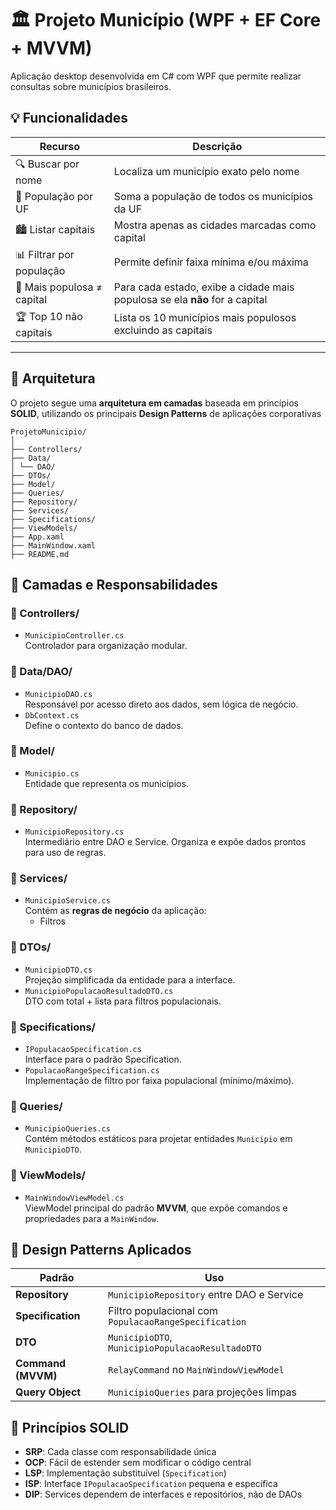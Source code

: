 # 🏛️ Projeto Município (WPF + EF Core + MVVM)

Aplicação desktop desenvolvida em C# com WPF que permite realizar consultas sobre municípios brasileiros.




## 💡 Funcionalidades

| Recurso | Descrição |
|--------|-----------|
| 🔍 Buscar por nome | Localiza um município exato pelo nome |
| 🧮 População por UF | Soma a população de todos os municípios da UF |
| 🏙️ Listar capitais | Mostra apenas as cidades marcadas como capital |
| 📊 Filtrar por população | Permite definir faixa mínima e/ou máxima |
| 🥇 Mais populosa ≠ capital | Para cada estado, exibe a cidade mais populosa se ela **não** for a capital |
| 🏆 Top 10 não capitais | Lista os 10 municípios mais populosos excluindo as capitais |

---


## 📐 Arquitetura

O projeto segue uma **arquitetura em camadas** baseada em princípios **SOLID**, utilizando os principais **Design Patterns** de aplicações corporativas

```
ProjetoMunicipio/
│
├── Controllers/
├── Data/
│ └── DAO/
├── DTOs/
├── Model/
├── Queries/
├── Repository/
├── Services/
├── Specifications/
├── ViewModels/
├── App.xaml
├── MainWindow.xaml
├── README.md
```

## 🧱 Camadas e Responsabilidades

### 📁 Controllers/
- `MunicipioController.cs`  
  Controlador para organização modular.

### 📁 Data/DAO/
- `MunicipioDAO.cs`  
  Responsável por acesso direto aos dados, sem lógica de negócio.
- `DbContext.cs`  
  Define o contexto do banco de dados.

### 📁 Model/
- `Municipio.cs`  
  Entidade que representa os municípios.

### 📁 Repository/
- `MunicipioRepository.cs`  
  Intermediário entre DAO e Service. Organiza e expõe dados prontos para uso de regras.

### 📁 Services/
- `MunicipioService.cs`  
  Contém as **regras de negócio** da aplicação:
  - Filtros

### 📁 DTOs/
- `MunicipioDTO.cs`  
  Projeção simplificada da entidade para a interface.
- `MunicipioPopulacaoResultadoDTO.cs`  
  DTO com total + lista para filtros populacionais.

### 📁 Specifications/
- `IPopulacaoSpecification.cs`  
  Interface para o padrão Specification.
- `PopulacaoRangeSpecification.cs`  
  Implementação de filtro por faixa populacional (mínimo/máximo).

### 📁 Queries/
- `MunicipioQueries.cs`  
  Contém métodos estáticos para projetar entidades `Municipio` em `MunicipioDTO`.

### 📁 ViewModels/
- `MainWindowViewModel.cs`  
  ViewModel principal do padrão **MVVM**, que expõe comandos e propriedades para a `MainWindow`.


## 🧠 Design Patterns Aplicados

| Padrão | Uso |
|--------|-----|
| **Repository** | `MunicipioRepository` entre DAO e Service |
| **Specification** | Filtro populacional com `PopulacaoRangeSpecification` |
| **DTO** | `MunicipioDTO`, `MunicipioPopulacaoResultadoDTO` |
| **Command (MVVM)** | `RelayCommand` no `MainWindowViewModel` |
| **Query Object** | `MunicipioQueries` para projeções limpas |


## 🧪 Princípios SOLID

- **SRP**: Cada classe com responsabilidade única
- **OCP**: Fácil de estender sem modificar o código central
- **LSP**: Implementação substituível (`Specification`)
- **ISP**: Interface `IPopulacaoSpecification` pequena e específica
- **DIP**: Services dependem de interfaces e repositórios, não de DAOs